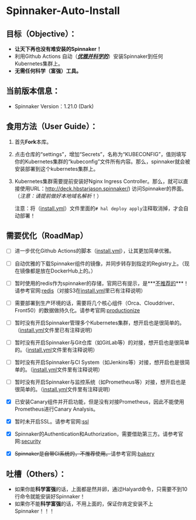 # Spinnaker-Auto-Install

## 目标（Objective）：

- **让天下再也没有难安装的Spinnaker！**
- 利用Github Actions 自动（***<u>优雅并科学的</u>***）安装Spinnaker到任何Kubernetes集群上。
- **无需任何科学（富强）工具。**

## 当前版本信息：

- Spinnaker Version：1.21.0 (Dark)

  

## 食用方法（User Guide）：

1. 首先**Fork**本库。

2. 点击仓库的“settings”，增加“Secrets”，名称为“KUBECONFIG”，值则填写你的Kubernetes集群的“kubeconfig”文件所有内容。那么，spinnaker就会被安装部署到这个kubernetes集群上。

3. Kubernetes集群需要提前安装好Nginx Ingress Controller。那么，就可以直接使用URL：http://deck.hbstarjason.spinnaker/) 访问Spinnaker的界面。（*注意：请提前做好本地域名解析*！）

   

   注意：将（[install.yml](.github/workflows/install.yml)）文件里面的`# hal deploy apply`注释取消掉，才会自动部署！



## 需要优化（RoadMap）

- [ ] 进一步优化Github Actions的脚本（[install.yml](.github/workflows/install.yml)），让其更加简单优雅。
- [ ] 自动优雅的下载Spinnaker组件的镜像，并同步转存到指定的Registry上。（现在镜像都是放在DockerHub上的。）
- [ ] 暂时使用的redis作为spinnaker的存储，官网已有提示，是***<u>不推荐的</u>***！请参考官网:[redis](https://spinnaker.io/setup/install/storage/redis/)（对接S3在[install.yml](.github/workflows/install.yml)里已有注释说明）
- [ ] 需要部署到生产环境的话，需要将几个核心组件（Orca、Clouddriver、Front50）的数据做持久化。请参考官网:[productionize](https://spinnaker.io/setup/productionize/)
- [ ] 暂时没有开启Spinnaker管理多个Kubernetes集群，想开启也是很简单的。（[install.yml](.github/workflows/install.yml)文件里已有注释说明）
- [ ] 暂时没有开启Spinnaker与Git仓库（如GitLab等）的对接，想开启也是很简单的。（[install.yml](.github/workflows/install.yml)文件里有注释说明）
- [ ] 暂时没有开启Spinnaker与CI System（如Jenkins等）对接，想开启也是很简单的。（[install.yml](.github/workflows/install.yml)文件里有注释说明）
- [ ] 暂时没有开启Spinnaker与监控系统（如Prometheus等）对接，想开启也是很简单的。（[install.yml](.github/workflows/install.yml)文件里有注释说明）
- [x] 已安装Canary组件并开启功能，但是没有对接Prometheus，因此不能使用Prometheus进行Canary Analysis。
- [x] 暂时未开启SSL。请参考官网:[ssl](https://spinnaker.io/setup/security/ssl/)
- [x] Spinnaker的Authentication和Authorization，需要借助第三方。请参考官网:[security](https://spinnaker.io/setup/security/)
- [x] ~~Spinnaker是自带CI系统的，不推荐使用。~~请参考官网:[bakery](https://spinnaker.io/setup/bakery/)



## 吐槽（Others）：

- 如果你能**科学富强**的话，上面都是然并卵，通过Halyard命令，只需要不到10行命令就能安装好Spinnaker！
- 如果你不能**科学富强**的话，不用上面的，保证你肯定安装不上Spinnaker！！！